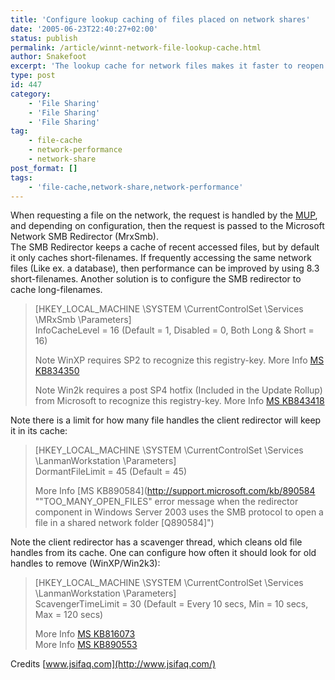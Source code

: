 ```yaml
---
title: 'Configure lookup caching of files placed on network shares'
date: '2005-06-23T22:40:27+02:00'
status: publish
permalink: /article/winnt-network-file-lookup-cache.html
author: Snakefoot
excerpt: 'The lookup cache for network files makes it faster to reopen a file placed on a remote share.'
type: post
id: 447
category:
    - 'File Sharing'
    - 'File Sharing'
    - 'File Sharing'
tag:
    - file-cache
    - network-performance
    - network-share
post_format: []
tags:
    - 'file-cache,network-share,network-performance'
---
```

When requesting a file on the network, the request is handled by the [MUP](/article/winnt-network-priority.html), and depending on configuration, then the request is passed to the Microsoft Network SMB Redirector (MrxSmb).  
 The SMB Redirector keeps a cache of recent accessed files, but by default it only caches short-filenames. If frequently accessing the same network files (Like ex. a database), then performance can be improved by using 8.3 short-filenames. Another solution is to configure the SMB redirector to cache long-filenames.

> \[HKEY\_LOCAL\_MACHINE \\SYSTEM \\CurrentControlSet \\Services \\MRxSmb \\Parameters\]  
>  InfoCacheLevel = 16 (Default = 1, Disabled = 0, Both Long &amp; Short = 16)  
>   
>  Note WinXP requires SP2 to recognize this registry-key. More Info [MS KB834350](http://support.microsoft.com/kb/834350 "Your access to network resources is slower in Windows XP than in earlier versions of Windows [Q834350]")  
>   
>  Note Win2k requires a post SP4 hotfix (Included in the Update Rollup) from Microsoft to recognize this registry-key. More Info [MS KB843418](http://support.microsoft.com/kb/843418 "You may experience decreased performance when you access network resources or when you use Microsoft Access in Windows 2000 [Q843418]")

 Note there is a limit for how many file handles the client redirector will keep it in its cache:
> \[HKEY\_LOCAL\_MACHINE \\SYSTEM \\CurrentControlSet \\Services \\LanmanWorkstation \\Parameters\]  
>  DormantFileLimit = 45 (Default = 45)  
>   
>  More Info [MS KB890584](http://support.microsoft.com/kb/890584 ""TOO_MANY_OPEN_FILES" error message when the redirector component in Windows Server 2003 uses the SMB protocol to open a file in a shared network folder [Q890584]")

 Note the client redirector has a scavenger thread, which cleans old file handles from its cache. One can configure how often it should look for old handles to remove (WinXP/Win2k3):
> \[HKEY\_LOCAL\_MACHINE \\SYSTEM \\CurrentControlSet \\Services \\LanmanWorkstation \\Parameters\]  
>  ScavengerTimeLimit = 30 (Default = Every 10 secs, Min = 10 secs, Max = 120 secs)  
>   
>  More Info [MS KB816073](http://support.microsoft.com/kb/816073 "Compile on a Windows XP-based computer takes longer to complete than on a Windows NT-based computer [Q816073]")  
>  More Info [MS KB890553](http://support.microsoft.com/kb/890553 "You may experience delays of between 10 and 60 seconds when you use UNC paths to access files that are stored on a remote SMB server on a multihomed Windows Server 2003-based computer [Q890553]")

 Credits [www.jsifaq.com](http://www.jsifaq.com/)